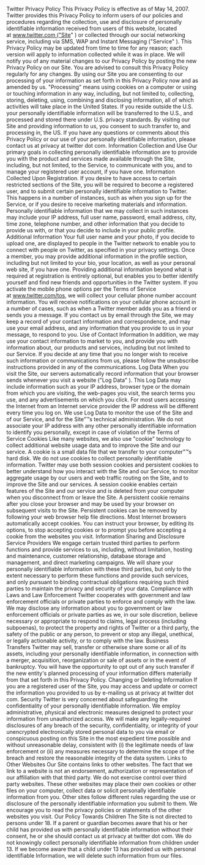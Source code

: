Twitter Privacy Policy
This Privacy Policy is effective as of May 14, 2007.
Twitter provides this Privacy Policy to inform users of our policies and procedures regarding the
collection, use and disclosure of personally identifiable information received from users of this website,
located at www.twitter.com ("Site" ) or collected through our social networking service, including via
SMS, WAP and Instant Messaging ("Service" ). This Privacy Policy may be updated from time to time
for any reason; each version will apply to information collected while it was in place. We will notify
you of any material changes to our Privacy Policy by posting the new Privacy Policy on our Site. You
are advised to consult this Privacy Policy regularly for any changes.
By using our Site you are consenting to our processing of your information as set forth in this Privacy
Policy now and as amended by us. "Processing" means using cookies on a computer or using or
touching information in any way, including, but not limited to, collecting, storing, deleting, using,
combining and disclosing information, all of which activities will take place in the United States. If you
reside outside the U.S. your personally identifiable information will be transferred to the U.S., and
processed and stored there under U.S. privacy standards. By visiting our Site and providing information
to us, you consent to such transfer to, and processing in, the US.
If you have any questions or comments about this Privacy Policy or our use of your personally
identifiable information, please contact us at privacy at twitter dot com.
Information Collection and Use
Our primary goals in collecting personally identifiable information are to provide you with the product
and services made available through the Site, including, but not limited, to the Service, to communicate
with you, and to manage your registered user account, if you have one.
Information Collected Upon Registration. If you desire to have access to certain restricted sections
of the Site, you will be required to become a registered user, and to submit certain personally
identifiable information to Twitter. This happens in a number of instances, such as when you sign up for
the Service, or if you desire to receive marketing materials and information. Personally identifiable
information that we may collect in such instances may include your IP address, full user name,
password, email address, city, time zone, telephone number, and other information that you decide to
provide us with, or that you decide to include in your public profile.
Additional Information Your full user name and your photo, if you decide to upload one, are
displayed to people in the Twitter network to enable you to connect with people on Twitter, as specified
in your privacy settings. Once a member, you may provide additional information in the profile section,
including but not limited to your bio, your location, as well as your personal web site, if you have one.
Providing additional information beyond what is required at registration is entirely optional, but
enables you to better identify yourself and find new friends and opportunities in the Twitter system. If
you activate the mobile phone options per the Terms of Service at www.twitter.com/tos, we will collect
your cellular phone number account information. You will receive notifications on your cellular phone
account in a number of cases, such as when a Twitter member adds you as a friend or sends you a
message. If you contact us by email through the Site, we may keep a record of your contact information
and correspondence, and may use your email address, and any information that you provide to us in
your message, to respond to you.
Use of Contact Information In addition, we may use your contact information to market to you, and
provide you with information about, our products and services, including but not limited to our Service.
If you decide at any time that you no longer wish to receive such information or communications from
us, please follow the unsubscribe instructions provided in any of the communications.
Log Data When you visit the Site, our servers automatically record information that your browser
sends whenever you visit a website ("Log Data" ). This Log Data may include information such as your
IP address, browser type or the domain from which you are visiting, the web-pages you visit, the search
terms you use, and any advertisements on which you click. For most users accessing the Internet from
an Internet service provider the IP address will be different every time you log on. We use Log Data to
monitor the use of the Site and of our Service, and for the Site"™s technical administration. We do not
associate your IP address with any other personally identifiable information to identify you personally,
except in case of violation of the Terms of Service
Cookies
Like many websites, we also use "cookie" technology to collect additional website usage data and to
improve the Site and our service. A cookie is a small data file that we transfer to your computer"™s
hard disk. We do not use cookies to collect personally identifiable information. Twitter may use both
session cookies and persistent cookies to better understand how you interact with the Site and our
Service, to monitor aggregate usage by our users and web traffic routing on the Site, and to improve the
Site and our services. A session cookie enables certain features of the Site and our service and is
deleted from your computer when you disconnect from or leave the Site. A persistent cookie remains
after you close your browser and may be used by your browser on subsequent visits to the Site.
Persistent cookies can be removed by following your web browser help file directions. Most Internet
browsers automatically accept cookies. You can instruct your browser, by editing its options, to stop
accepting cookies or to prompt you before accepting a cookie from the websites you visit.
Information Sharing and Disclosure
Service Providers We engage certain trusted third parties to perform functions and provide services to
us, including, without limitation, hosting and maintenance, customer relationship, database storage and
management, and direct marketing campaigns. We will share your personally identifiable information
with these third parties, but only to the extent necessary to perform these functions and provide such
services, and only pursuant to binding contractual obligations requiring such third parties to maintain
the privacy and security of your data.
Compliance with Laws and Law Enforcement Twitter cooperates with government and law
enforcement officials or private parties to enforce and comply with the law. We may disclose any
information about you to government or law enforcement officials or private parties as we, in our sole
discretion, believe necessary or appropriate to respond to claims, legal process (including subpoenas),
to protect the property and rights of Twitter or a third party, the safety of the public or any person, to
prevent or stop any illegal, unethical, or legally actionable activity, or to comply with the law.
Business Transfers Twitter may sell, transfer or otherwise share some or all of its assets, including
your personally identifiable information, in connection with a merger, acquisition, reorganization or
sale of assets or in the event of bankruptcy. You will have the opportunity to opt out of any such
transfer if the new entity's planned processing of your information differs materially from that set forth
in this Privacy Policy.
Changing or Deleting Information
If you are a registered user of the Site, you may access and update or correct the information you
provided to us by e-mailing us at privacy at twitter dot com.
Security
Twitter is very concerned about safeguarding the confidentiality of your personally identifiable
information. We employ administrative, physical and electronic measures designed to protect your
information from unauthorized access.
We will make any legally-required disclosures of any breach of the security, confidentiality, or integrity
of your unencrypted electronically stored personal data to you via email or conspicuous posting on this
Site in the most expedient time possible and without unreasonable delay, consistent with (i) the
legitimate needs of law enforcement or (ii) any measures necessary to determine the scope of the
breach and restore the reasonable integrity of the data system.
Links to Other Websites
Our Site contains links to other websites. The fact that we link to a website is not an endorsement,
authorization or representation of our affiliation with that third party. We do not exercise control over
third party websites. These other websites may place their own cookies or other files on your computer,
collect data or solicit personally identifiable information from you. Other sites follow different rules
regarding the use or disclosure of the personally identifiable information you submit to them. We
encourage you to read the privacy policies or statements of the other websites you visit.
Our Policy Towards Children
The Site is not directed to persons under 18. If a parent or guardian becomes aware that his or her child
has provided us with personally identifiable information without their consent, he or she should contact
us at privacy at twitter dot com. We do not knowingly collect personally identifiable information from
children under 13. If we become aware that a child under 13 has provided us with personal identifiable
Information, we will delete such information from our files.